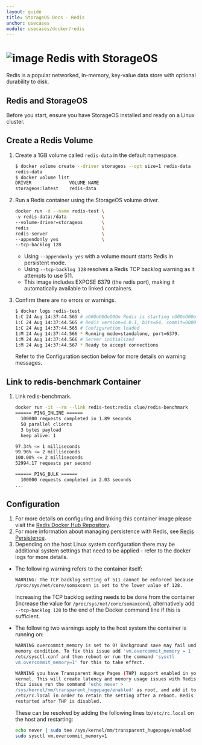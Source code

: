 ```yaml
---
layout: guide
title: StorageOS Docs - Redis
anchor: usecases
module: usecases/docker/redis
---
```


# ![image](/images/docs/explore/redislogo.png) Redis with StorageOS

Redis is a popular networked, in-memory, key-value data store with optional
durability to disk.

## Redis and StorageOS

Before you start, ensure you have StorageOS installed and ready on a Linux
cluster.

## Create a Redis Volume

1. Create a 1GB volume called `redis-data` in the default namespace.

   ```bash
   $ docker volume create --driver storageos --opt size=1 redis-data
   redis-data
   $ docker volume list
   DRIVER              VOLUME NAME
   storageos:latest    redis-data
   ```

1. Run a Redis container using the StorageOS volume driver.

   ```bash
   docker run -d --name redis-test \
   -v redis-data:/data             \
   --volume-driver=storageos       \
   redis                           \
   redis-server                    \
   --appendonly yes                \
   --tcp-backlog 128
   ```

   - Using `--appendonly yes` with a volume mount starts Redis in persistent
     mode.
   - Using `--tcp-backlog 128` resolves a Redis TCP backlog warning as it
     attempts to use 511.
   - This image includes EXPOSE 6379 (the redis port), making it automatically
     available to linked containers.

1. Confirm there are no errors or warnings.

   ```bash
   $ docker logs redis-test
   1:C 24 Aug 14:37:44.565 # oO0OoO0OoO0Oo Redis is starting oO0OoO0OoO0Oo
   1:C 24 Aug 14:37:44.565 # Redis version=4.0.1, bits=64, commit=00000000, modified=0, pid =1, just started
   1:C 24 Aug 14:37:44.565 # Configuration loaded
   1:M 24 Aug 14:37:44.566 * Running mode=standalone, port=6379.
   1:M 24 Aug 14:37:44.566 # Server initialized
   1:M 24 Aug 14:37:44.567 * Ready to accept connections
   ```

   Refer to the Configuration section below for more details on warning messages.

## Link to redis-benchmark Container

1. Link redis-benchmark.

   ```bash
   docker run -it --rm --link redis-test:redis clue/redis-benchmark
   ====== PING_INLINE ======
     100000 requests completed in 1.89 seconds
     50 parallel clients
     3 bytes payload
     keep alive: 1

   97.34% <= 1 milliseconds
   99.96% <= 2 milliseconds
   100.00% <= 2 milliseconds
   52994.17 requests per second

   ====== PING_BULK ======
     100000 requests completed in 2.03 seconds
   ...
   ```

## Configuration

1. For more details on configuring and linking this container image please visit
   the [Redis Docker Hub Repository](https://hub.docker.com/_/redis/).
1. For more information about managing persistence with Redis, see
   [Redis Persistence](https://redis.io/topics/persistence/).
1. Depending on the host Linux system configuration there may be additional
   system settings that need to be applied - refer to the docker logs for more
   details.

- The following warning refers to the container itself:

  ```bash
  WARNING: The TCP backlog setting of 511 cannot be enforced because
  /proc/sys/net/core/somaxconn is set to the lower value of 128.
  ```

  Increasing the TCP backlog setting needs to be done from the container
  (increase the value for `/proc/sys/net/core/somaxconn`), alternatively add
  `--tcp-backlog 128` to the end of the Docker command line if this is
  sufficient.

- The following two warnings apply to the host system the container is running
  on:

  ```bash
  WARNING overcommit_memory is set to 0! Background save may fail under low
  memory condition. To fix this issue add 'vm.overcommit_memory = 1' to
  /etc/sysctl.conf and then reboot or run the command 'sysctl
  vm.overcommit_memory=1' for this to take effect.
  ```

  ```bash
  WARNING you have Transparent Huge Pages (THP) support enabled in your
  kernel. This will create latency and memory usage issues with Redis. To fix
  this issue run the command 'echo never >
  /sys/kernel/mm/transparent_hugepage/enabled' as root, and add it to your
  /etc/rc.local in order to retain the setting after a reboot. Redis must be
  restarted after THP is disabled.
  ```

  These can be resolved by adding the following lines to`/etc/rc.local` on the
  host and restarting:

  ```bash
  echo never | sudo tee /sys/kernel/mm/transparent_hugepage/enabled
  sudo sysctl vm.overcommit_memory=1
  ```
